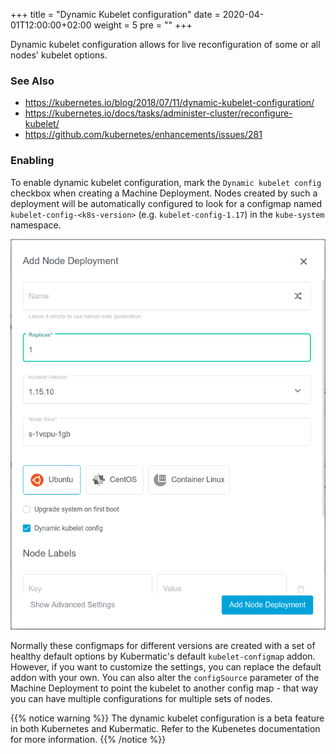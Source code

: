+++
title = "Dynamic Kubelet configuration"
date = 2020-04-01T12:00:00+02:00
weight = 5
pre = "<b></b>"
+++

Dynamic kubelet configuration allows for live reconfiguration of some or all nodes' kubelet options.

### See Also
* https://kubernetes.io/blog/2018/07/11/dynamic-kubelet-configuration/</li>
* https://kubernetes.io/docs/tasks/administer-cluster/reconfigure-kubelet/</li>
* https://github.com/kubernetes/enhancements/issues/281</li>

### Enabling

To enable dynamic kubelet configuration, mark the `Dynamic kubelet config` checkbox when creating a Machine Deployment. Nodes created by such a deployment will be automatically configured to look for a configmap named `kubelet-config-<k8s-version>` (e.g. `kubelet-config-1.17`) in the `kube-system` namespace.

![View](add_node.png)

Normally these configmaps for different versions are created with a set of healthy default options by Kubermatic's default `kubelet-configmap` addon. However, if you want to customize the settings, you can replace the default addon with your own. You can also alter the `configSource` parameter of the Machine Deployment to point the kubelet to another config map - that way you can have multiple configurations for multiple sets of nodes.

{{% notice warning %}}
The dynamic kubelet configuration is a beta feature in both Kubernetes and Kubermatic. Refer to the Kubenetes documentation for more information.
{{% /notice %}}
